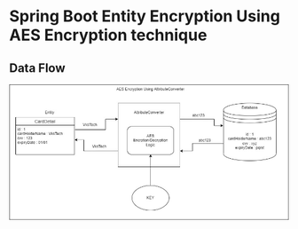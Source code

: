# Spring Boot Entity Encryption Using AES Encryption technique

## Data Flow 

<img src="https://raw.githubusercontent.com/vipul-kumar-singh/EntityEncryption/master/src/main/resources/static/EncryptionDemo.jpg" title="AES Data Flow">
